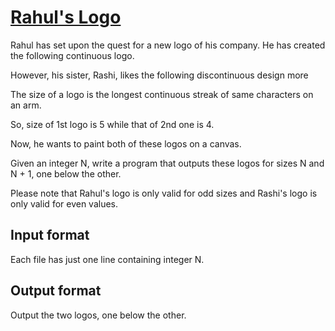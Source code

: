 # [Rahul's Logo][link]

Rahul has set upon the quest for a new logo of his company. He has created the following continuous logo.

However, his sister, Rashi, likes the following discontinuous design more

The size of a logo is the longest continuous streak of same characters on an arm.

So, size of 1st logo is 5 while that of 2nd one is 4.

Now, he wants to paint both of these logos on a canvas.

Given an integer N, write a program that outputs these logos for sizes N and N + 1, one below the other.

Please note that Rahul's logo is only valid for odd sizes and Rashi's logo is only valid for even values.

## Input format

Each file has just one line containing integer N.

## Output format

Output the two logos, one below the other.

[link]: https://www.hackerearth.com/practice/basic-programming/implementation/basics-of-implementation/practice-problems/algorithm/rahuls-logo/
